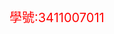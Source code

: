<!DOCTYPE html>
<html lang="en">
<head>
    <meta charset="UTF-8">
    <meta http-equiv="X-UA-Compatible" content="IE=edge">
    <meta name="viewport" content="width=device-width, initial-scale=1.0">
    <title>Document</title>
    <style>
        p{
            color:red;
            font-size: 20px;
        }
    </style>
</head>
<body>
    <p id="pl">學號:3411007011</p>
</body>
<script>
    document.getElementById("pl").onclick=function(){
        alert('洪雨珮');
    };
</script>
</html>
